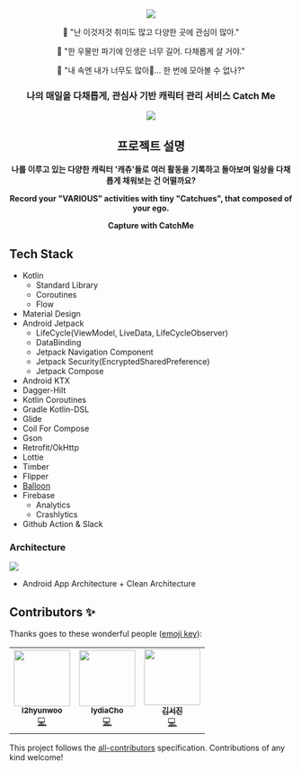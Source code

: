 <div align="center">   
    <image src="https://user-images.githubusercontent.com/48249505/124698566-117aa880-df24-11eb-9e1a-f74ff2f32455.png"/>
    <p>🌈 "난 이것저것 취미도 많고 다양한 곳에 관심이 많아."</p>
    <p>🌈 "한 우물만 파기에 인생은 너무 길어. 다채롭게 살 거야."</p>
    <p>🌈 "내 속엔 내가 너무도 많아🎵... 한 번에 모아볼 수 없나?"</p>
    <h3>나의 매일을 다채롭게, 관심사 기반 캐릭터 관리 서비스 Catch Me</h3>
    <img src="https://user-images.githubusercontent.com/48249505/125944047-4174554d-42a0-4178-aa7f-089a21820833.png">
</div>

<h2 align="center">프로젝트 설명</h2>
<p align="center"><b>나를 이루고 있는 다양한 캐릭터 '캐츄'들로 여러 활동을 기록하고 돌아보며 일상을 다채롭게 채워보는 건 어떨까요?</b></p>
<p align="center"><b>Record your "VARIOUS" activities with tiny "Catchues", that composed of your ego.</b></p>
<p align="center"><b>Capture with CatchMe</b></p>
<h2> Tech Stack </h2>

- Kotlin
    - Standard Library
    - Coroutines
    - Flow
- Material Design
- Android Jetpack
    - LifeCycle(ViewModel, LiveData, LifeCycleObserver)
    - DataBinding
    - Jetpack Navigation Component
    - Jetpack Security(EncryptedSharedPreference)
    - Jetpack Compose
- Android KTX
- Dagger-Hilt
- Kotlin Coroutines
- Gradle Kotlin-DSL
- Glide
- Coil For Compose
- Gson
- Retrofit/OkHttp
- Lottie
- Timber
- Flipper
- [Balloon](https://github.com/skydoves/Balloon)
- Firebase
    - Analytics
    - Crashlytics
- Github Action & Slack

<h3> Architecture </h3>

<img src="https://developer.android.com/topic/libraries/architecture/images/final-architecture.png" />

- Android App Architecture + Clean Architecture

## Contributors ✨

Thanks goes to these wonderful people ([emoji key](https://allcontributors.org/docs/en/emoji-key)):

<!-- ALL-CONTRIBUTORS-LIST:START - Do not remove or modify this section -->
<!-- prettier-ignore-start -->
<!-- markdownlint-disable -->
<table>
  <tr>
    <td align="center"><a href="https://velog.io/@l2hyunwoo"><img src="https://avatars.githubusercontent.com/u/54518925?v=4?s=100" width="100px;" alt=""/><br /><sub><b>l2hyunwoo</b></sub></a><br /><a href="https://github.com/TeamCatchMe/CatchMe-Android/commits?author=l2hyunwoo" title="Code">💻</a></td>
    <td align="center"><a href="https://github.com/lydiacho"><img src="https://avatars.githubusercontent.com/u/81505421?v=4?s=100" width="100px;" alt=""/><br /><sub><b>lydiaCho</b></sub></a><br /><a href="https://github.com/TeamCatchMe/CatchMe-Android/commits?author=lydiacho" title="Code">💻</a></td>
    <td align="center"><a href="https://velog.io/@1106laura"><img src="https://avatars.githubusercontent.com/u/48249505?v=4?s=100" width="100px;" alt=""/><br /><sub><b>김서진</b></sub></a><br /><a href="https://github.com/TeamCatchMe/CatchMe-Android/commits?author=SeojinSeojin" title="Code">💻</a></td>
  </tr>
</table>

<!-- markdownlint-restore -->
<!-- prettier-ignore-end -->

<!-- ALL-CONTRIBUTORS-LIST:END -->

This project follows the [all-contributors](https://github.com/all-contributors/all-contributors) specification. Contributions of any kind welcome!
